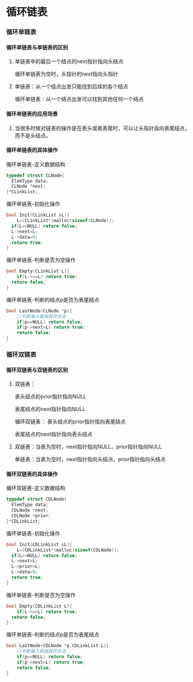 # 循环链表

### 循环单链表

#### 循环单链表与单链表的区别

1. 单链表中的最后一个结点的next指针指向头结点

   循环单链表为空时，头指针的next指向头指针

2. 单链表：从一个结点出发只能找到后续的各个结点

   循环单链表：从一个结点出发可以找到其他任何一个结点

#### 循环单链表的应用场景

1. 当很多时候对链表的操作是在表头或者表尾时，可以让头指针指向表尾结点，而不是头结点。

#### 循环单链表的具体操作

循环单链表-定义数据结构

```c++
typedef struct CLNode{
  ElemType data;
  CLNode *next;
}*CLinkList;
```

循环单链表-初始化操作

```c++
bool Init(CLinkList &L){
	L=(CLinkList*)malloc(sizeof(CLNode));
  if(L==NULL) return false;
  L->next=L;
  L->data=0;
  return true;
}
```

循环单链表-判断是否为空操作

```c++
bool Empty(CLinkList L){
	if(L->==L) return true;
  return false;
}
```

循环单链表-判断的结点p是否为表尾结点

```c++
bool LastNode(CLNode *p){
	//判断输入数据是否合法
	if(p==NULL) return false;
	if(p->next=L) return true;
	return false;
}
```



### 循环双链表

#### 循环双链表与双链表的区别

1. 双链表：

   表头结点的prior指针指向NULL

   表尾结点的next指针指向NULL

   循环双链表：
   表头结点的prior指针指向表尾结点

   表尾结点的next指针指向表头结点

2. 双链表：当表为空时，next指针指向NULL，prior指针指向NULL

   单链表：当表为空时，next指针指向头结点，prior指针指向头结点

#### 循环双链表的具体操作

循环双链表-定义数据结构

```c++
typedef struct CDLNode{
  ElemType data;
  CDLNode *next;
  CDLNode *prior;
}*CDLinkList;
```

循环单链表-初始化操作

```c++
bool Init(CDLinkList &L){
	L=(CDLinkList*)malloc(sizeof(CDLNode));
  if(L==NULL) return false;
  L->next=L;
  L->prior=L;
  L->data=0;
  return true;
}
```

循环单链表-判断是否为空操作

```c++
bool Empty(CDLinkList L){
	if(L->==L) return true;
  return false;
}
```

循环单链表-判断的结点p是否为表尾结点

```c++
bool LastNode(CDLNode *p,CDLinkList L){
	//判断输入数据是否合法
	if(p==NULL) return false;
	if(p->next=L) return true;
	return false;
}
```

